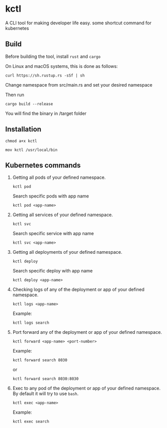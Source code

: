 # kctl

A CLI tool for making developer life easy. some shortcut command for kubernetes

## Build

Before building the tool, install `rust` and `cargo`

On Linux and macOS systems, this is done as follows:

```
curl https://sh.rustup.rs -sSf | sh
```

Change namespace from src/main.rs and set your desired namespace

Then run 

```
cargo build --release 
```

You will find the binary in /target folder


## Installation

```
chmod a+x kctl
```

```
mov kctl /usr/local/bin
```



## Kubernetes commands 

1. Getting all pods of your defined namespace.

    ```
    kctl pod
    ```

    Search specific pods with app name

     ```
    kctl pod <app-name>
    ```

2. Getting all services of your defined namespace.
    
    ```
    kctl svc 
    ```

    Search specific service with app name

     ```
    kctl svc <app-name>
    ```

3. Getting all deployments of your defined namespace.

    ```
    kctl deploy 
    ```

    Search specific deploy with app name

     ```
    kctl deploy <app-name>
    ```


4. Checking logs of any of the deployment or app of your defined namespace.

    ```
    kctl logs <app-name>
    ```

    Example: 

    ```
    kctl logs search
    ```

5. Port forward any of the deployment or app of your defined namespace.

    ```
    kctl forward <app-name> <port-number>
    ```

    Example: 

    ```
    kctl forward search 8030
    ```

    or 

    ```
    kctl forward search 8030:8030
    ```

6. Exec to any pod of the deployment or app of your defined namespace. By default it will try to use `bash`.

     ```
    kctl exec <app-name>
    ```

    Example: 

    ```
    kctl exec search
    ```